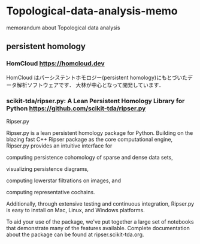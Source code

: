 # Topological-data-analysis-memo
memorandum about Topological data analysis

## persistent homology

### HomCloud https://homcloud.dev

HomCloud はパーシステントホモロジー(persistent homology)にもとづいたデータ解析ソフトウェアです． 大林が中心となって開発しています．

### scikit-tda/ripser.py: A Lean Persistent Homology Library for Python https://github.com/scikit-tda/ripser.py

Ripser.py

Ripser.py is a lean persistent homology package for Python. Building on the blazing fast C++ Ripser package as the core computational engine, Ripser.py provides an intuitive interface for

computing persistence cohomology of sparse and dense data sets,

visualizing persistence diagrams,

computing lowerstar filtrations on images, and

computing representative cochains.

Additionally, through extensive testing and continuous integration, Ripser.py is easy to install on Mac, Linux, and Windows platforms.

To aid your use of the package, we've put together a large set of notebooks that demonstrate many of the features available. Complete documentation about the package can be found at ripser.scikit-tda.org.

